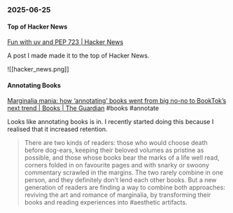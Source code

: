 ### 2025-06-25
#### Top of Hacker News
[Fun with uv and PEP 723 \| Hacker News](https://news.ycombinator.com/item?id=44369388)

A post I made made it to the top of Hacker News.

![[hacker_news.png]]

#### Annotating Books
[Marginalia mania: how ‘annotating’ books went from big no-no to BookTok’s next trend \| Books \| The Guardian](https://www.theguardian.com/books/2025/jun/23/marginalia-mania-how-annotating-books-went-from-big-no-no-to-booktoks-next-trend) #books #annotate

Looks like annotating books is in. I recently started doing this because I realised that it increased retention.

> There are two kinds of readers: those who would choose death before dog-ears, keeping their beloved volumes as pristine as possible, and those whose books bear the marks of a life well read, corners folded in on favourite pages and with snarky or swoony commentary scrawled in the margins. The two rarely combine in one person, and they definitely don’t lend each other books. But a new generation of readers are finding a way to combine both approaches: reviving the art and romance of marginalia, by transforming their books and reading experiences into #aesthetic artifacts.

